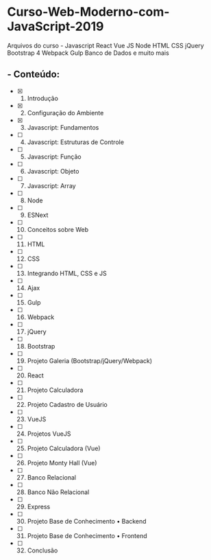 # Curso-Web-Moderno-com-JavaScript-2019
Arquivos do curso - Javascript React Vue JS Node HTML CSS jQuery Bootstrap 4 Webpack Gulp Banco de Dados e muito mais

## - Conteúdo:
- [x] 1. Introdução
- [x] 2. Configuração do Ambiente
- [x] 3. Javascript: Fundamentos
- [ ] 4. Javascript: Estruturas de Controle
- [ ] 5. Javascript: Função
- [ ] 6. Javascript: Objeto
- [ ] 7. Javascript: Array
- [ ] 8. Node
- [ ] 9. ESNext
- [ ] 10. Conceitos sobre Web
- [ ] 11. HTML
- [ ] 12. CSS
- [ ] 13. Integrando HTML, CSS e JS
- [ ] 14. Ajax
- [ ] 15. Gulp
- [ ] 16. Webpack
- [ ] 17. jQuery
- [ ] 18. Bootstrap
- [ ] 19. Projeto Galeria (Bootstrap/jQuery/Webpack)
- [ ] 20. React
- [ ] 21. Projeto Calculadora
- [ ] 22. Projeto Cadastro de Usuário
- [ ] 23. VueJS
- [ ] 24. Projetos VueJS
- [ ] 25. Projeto Calculadora (Vue)
- [ ] 26. Projeto Monty Hall (Vue)
- [ ] 27. Banco Relacional
- [ ] 28. Banco Não Relacional
- [ ] 29. Express
- [ ] 30. Projeto Base de Conhecimento • Backend
- [ ] 31. Projeto Base de Conhecimento • Frontend
- [ ] 32. Conclusão
